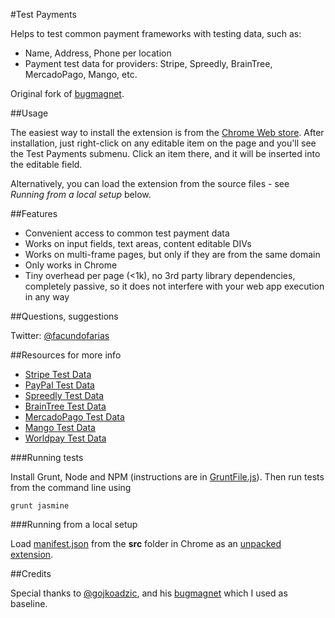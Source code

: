 #Test Payments

Helps to test common payment frameworks with testing data, such as:
- Name, Address, Phone per location
- Payment test data for providers: Stripe, Spreedly, BrainTree, MercadoPago, Mango, etc.

Original fork of [bugmagnet](https://github.com/gojko/bugmagnet).

##Usage

The easiest way to install the extension is from the [Chrome Web
store](https://chrome.google.com/webstore/detail/test-payments/lmeopbbdngpgcbdagpjgbdlkcafofpji?hl=en&gl=ES). After
installation, just right-click on any editable item on the page and you'll see the
Test Payments submenu. Click an item there, and it will be inserted into the
editable field.

Alternatively, you can load the extension from the source files - see _Running
from a local setup_ below.

##Features

* Convenient access to common test payment data
* Works on input fields, text areas, content editable DIVs
* Works on multi-frame pages, but only if they are from the same domain
* Only works in Chrome
* Tiny overhead per page (<1k), no 3rd party library dependencies, completely passive, so it does not interfere with your web app execution in any way

##Questions, suggestions

Twitter: [@facundofarias](https://twitter.com/facundofarias)

##Resources for more info

* [Stripe Test Data](https://stripe.com/docs/testing)
* [PayPal Test Data](http://www.paypalobjects.com/en_US/vhelp/paypalmanager_help/credit_card_numbers.htm)
* [Spreedly Test Data](https://docs.spreedly.com/reference/test-data)
* [BrainTree Test Data](https://www.braintreepayments.com/docs/ruby/reference/sandbox)
* [MercadoPago Test Data](https://developers.mercadopago.com/documentation/pay-test-users)
* [Mango Test Data](https://developers.getmango.com/es/docs/test-card-numbers)
* [Worldpay Test Data](http://support.worldpay.com/support/kb/bg/testandgolive/tgl5103.html)

###Running tests

Install Grunt, Node and NPM (instructions are in [GruntFile.js](GruntFile.js)). Then run tests
from the command line using

    grunt jasmine

###Running from a local setup

Load [manifest.json](src/manifest.json) from the **src** folder in Chrome as an [unpacked
extension](https://developer.chrome.com/extensions/getstarted#unpacked).

##Credits

Special thanks to [@gojkoadzic](http://twitter.com/gojkoadzic), and his [bugmagnet](https://github.com/gojko/bugmagnet) which I used as baseline.
